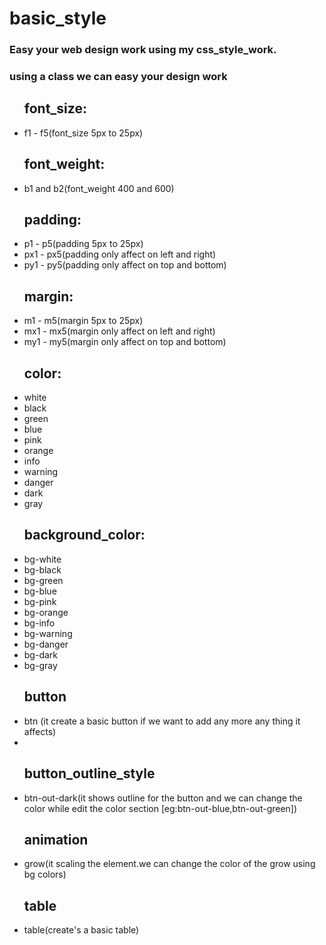 # basic_style
<link rel="stylesheet" href="style.css">
<h3>Easy your web design work using my css_style_work.</h3>
<h3>using a class we can easy your design work</h3>
<ul><h2>font_size:</h2>
  <li>f1 - f5(font_size 5px to 25px)</li>
</ul>
<ul><h2>font_weight:</h2>
  <li>b1 and b2(font_weight 400 and 600)</li>
</ul>
<ul><h2>padding:</h2>
  <li>p1 - p5(padding 5px to 25px)</li>
  <li>px1 - px5(padding only affect on left and right)</li>
  <li>py1 - py5(padding only affect on top and bottom)</li>
</ul>
<ul><h2>margin:</h2>
  <li>m1 - m5(margin 5px to 25px)</li>
  <li>mx1 - mx5(margin only affect on left and right)</li>
  <li>my1 - my5(margin only affect on top and bottom)</li>
</ul>
<ul><h2>color:</h2>
  <li>white</li>
  <li>black</li>
  <li>green</li>
  <li>blue</li>
  <li>pink</li>
  <li>orange</li>
  <li>info</li>
  <li>warning</li>
  <li>danger</li>
  <li>dark</li>
  <li>gray</li>
</ul>
<ul><h2>background_color:</h2>
  <li>bg-white</li>
  <li>bg-black</li>
  <li>bg-green</li>
  <li>bg-blue</li>
  <li>bg-pink</li>
  <li>bg-orange</li>
  <li>bg-info</li>
  <li>bg-warning</li>
  <li>bg-danger</li>
  <li>bg-dark</li>
  <li>bg-gray</li>
</ul>
<ul>
  <h2>button</h2>
  <li>btn (it create a basic button if we want to add any more any thing it affects)<li>
</ul>
<ul>
  <h2>button_outline_style</h2>
  <li>btn-out-dark(it shows outline for the button and we can change the color while edit the color section [eg:btn-out-blue,btn-out-green])</li>
</ul>
<ul>
  <h2>animation</h2>
  <li>grow(it scaling the element.we can change the color of the grow using bg colors)</li>
</ul>
<ul>
  <h2>table</h2>
  <li>table(create's a basic table)</li>
</ul>
